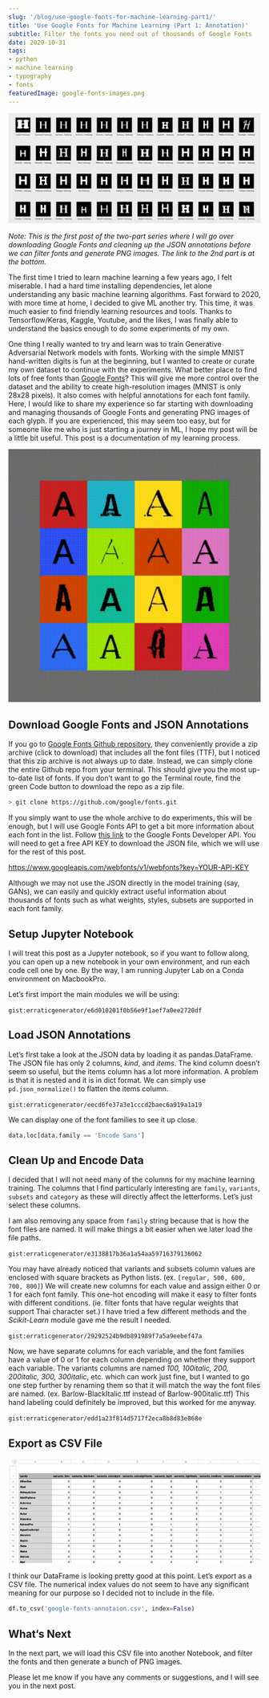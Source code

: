 ```yaml
---
slug: '/blog/use-google-fonts-for-machine-learning-part1/'
title: 'Use Google Fonts for Machine Learning (Part 1: Annotation)'
subtitle: Filter the fonts you need out of thousands of Google Fonts
date: 2020-10-31
tags:
- python
- machine learning
- typography
- fonts
featuredImage: google-fonts-images.png
---
```


![Google Fonts images generated from a Python script](./google-fonts-images.png)

*Note: This is the first post of the two-part series where I will go over downloading Google Fonts and cleaning up the JSON annotations before we can filter fonts and generate PNG images. The link to the 2nd part is at the bottom.*

The first time I tried to learn machine learning a few years ago, I felt miserable. I had a hard time installing dependencies, let alone understanding any basic machine learning algorithms. Fast forward to 2020, with more time at home, I decided to give ML another try. This time, it was much easier to find friendly learning resources and tools. Thanks to Tensorflow/Keras, Kaggle, Youtube, and the likes, I was finally able to understand the basics enough to do some experiments of my own.

One thing I really wanted to try and learn was to train Generative Adversarial Network models with fonts. Working with the simple MNIST hand-written digits is fun at the beginning, but I wanted to create or curate my own dataset to continue with the experiments. What better place to find lots of free fonts than [Google Fonts](https://fonts.google.com)? This will give me more control over the dataset and the ability to create high-resolution images (MNIST is only 28x28 pixels). It also comes with helpful annotations for each font family. Here, I would like to share my experience so far starting with downloading and managing thousands of Google Fonts and generating PNG images of each glyph. If you are experienced, this may seem too easy, but for someone like me who is just starting a journey in ML, I hope my post will be a little bit useful. This post is a documentation of my learning process.

![A quick experiment with GAN trained on Google Fonts](./experiment.gif)

## Download Google Fonts and JSON Annotations

If you go to [Google Fonts Github repository](https://github.com/google/fonts), they conveniently provide a zip archive (click to download) that includes all the font files (TTF), but I noticed that this zip archive is not always up to date. Instead, we can simply clone the entire Github repo from your terminal. This should give you the most up-to-date list of fonts. If you don’t want to go the Terminal route, find the green Code button to download the repo as a zip file.

```bash
> git clone https://github.com/google/fonts.git
```

If you simply want to use the whole archive to do experiments, this will be enough, but I will use Google Fonts API to get a bit more information about each font in the list. Follow [this link](https://developers.google.com/fonts/docs/developer_api) to the Google Fonts Developer API. You will need to get a free API KEY to download the JSON file, which we will use for the rest of this post.

https://www.googleapis.com/webfonts/v1/webfonts?key=YOUR-API-KEY

Although we may not use the JSON directly in the model training (say, GANs), we can easily and quickly extract useful information about thousands of fonts such as what weights, styles, subsets are supported in each font family.

## Setup Jupyter Notebook

I will treat this post as a Jupyter notebook, so if you want to follow along, you can open up a new notebook in your own environment, and run each code cell one by one. By the way, I am running Jupyter Lab on a Conda environment on MacbookPro.

Let’s first import the main modules we will be using:

`gist:erraticgenerator/e6d010201f0b56e9f1aef7a0ee2720df`

## Load JSON Annotations

Let’s first take a look at the JSON data by loading it as pandas.DataFrame. The JSON file has only 2 columns, *kind*, and *items*. The kind column doesn’t seem so useful, but the items column has a lot more information. A problem is that it is nested and it is in dict format. We can simply use `pd.json_normalize()` to flatten the items column.

`gist:erraticgenerator/eecd6fe37a3e1cccd2baec6a919a1a19`

We can display one of the font families to see it up close.

```python
data.loc[data.family == 'Encode Sans']
```

## Clean Up and Encode Data

I decided that I will not need many of the columns for my machine learning training. The columns that I find particularly interesting are `family`, `variants`, `subsets` and `category` as these will directly affect the letterforms. Let’s just select these columns.

I am also removing any space from `family` string because that is how the font files are named. It will make things a bit easier when we later load the file paths.

`gist:erraticgenerator/e3138817b36a1a54aa59716379136062`

You may have already noticed that variants and subsets column values are enclosed with square brackets as Python lists. (ex. `[regular, 500, 600, 700, 800]`) We will create new columns for each value and assign either 0 or 1 for each font family. This one-hot encoding will make it easy to filter fonts with different conditions. (ie. filter fonts that have regular weights that support Thai character set.) I have tried a few different methods and the *Scikit-Learn* module gave me the result I needed.

`gist:erraticgenerator/29292524b9db891989f7a5a9eebef47a`

Now, we have separate columns for each variable, and the font families have a value of 0 or 1 for each column depending on whether they support each variable. The variants columns are named *100, 100italic, 200, 200italic, 300, 300italic*, etc. which can work just fine, but I wanted to go one step further by renaming them so that it will match the way the font files are named. (ex. Barlow-BlackItalic.ttf instead of Barlow-900italic.ttf) This hand labeling could definitely be improved, but this worked for me anyway.

`gist:erraticgenerator/edd1a23f814d5717f2eca8b8d83e868e`

## Export as CSV File

![table](./table.png)

I think our DataFrame is looking pretty good at this point. Let’s export as a CSV file. The numerical index values do not seem to have any significant meaning for our purpose so I decided not to include in the file.

```python
df.to_csv('google-fonts-annotaion.csv', index=False)
```

## What‘s Next

In the next part, we will load this CSV file into another Notebook, and filter the fonts and then generate a bunch of PNG images.

Please let me know if you have any comments or suggestions, and I will see you in the next post.